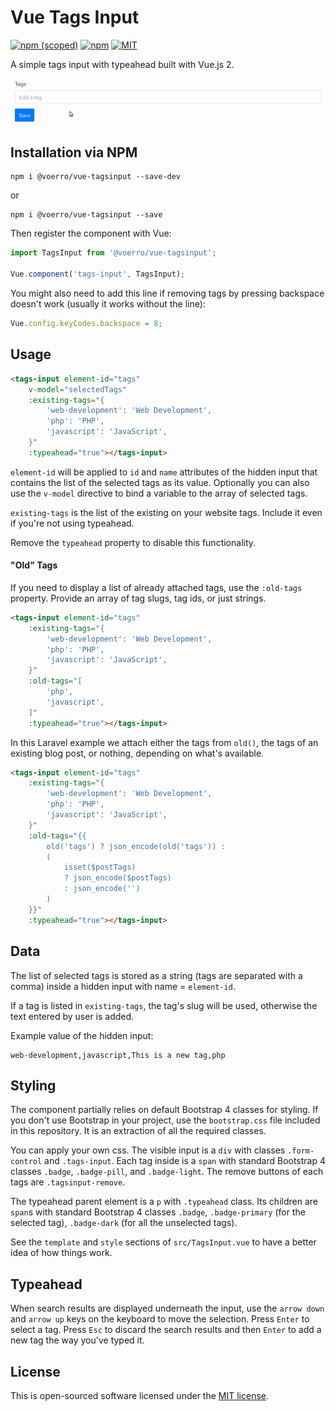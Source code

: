 # Vue Tags Input

[![npm (scoped)](https://img.shields.io/npm/v/@voerro/vue-tagsinput.svg?style=flat-square)](https://www.npmjs.com/package/@voerro/vue-tagsinput)
[![npm](https://img.shields.io/npm/dm/@voerro/vue-tagsinput.svg?style=flat-square)](https://www.npmjs.com/package/@voerro/vue-tagsinput)
[![MIT](https://img.shields.io/github/license/AlexMordred/vue-tagsinput.svg?style=flat-square)](https://opensource.org/licenses/MIT)

A simple tags input with typeahead built with Vue.js 2.

![](demo.gif)

## Installation via NPM

```
npm i @voerro/vue-tagsinput --save-dev
```
or
```
npm i @voerro/vue-tagsinput --save
```

Then register the component with Vue:

```javascript
import TagsInput from '@voerro/vue-tagsinput';

Vue.component('tags-input', TagsInput);
```

You might also need to add this line if removing tags by pressing backspace doesn't work (usually it works without the line):

```javascript
Vue.config.keyCodes.backspace = 8;
```

## Usage

```html
<tags-input element-id="tags"
    v-model="selectedTags"
    :existing-tags="{ 
        'web-development': 'Web Development',
        'php': 'PHP',
        'javascript': 'JavaScript',
    }"
    :typeahead="true"></tags-input>
```

`element-id` will be applied to `id` and `name` attributes of the hidden input that contains the list of the selected tags as its value. Optionally you can also use the `v-model` directive to bind a variable to the array of selected tags.

`existing-tags` is the list of the existing on your website tags. Include it even if you're not using typeahead.

Remove the `typeahead` property to disable this functionality.

#### "Old" Tags

If you need to display a list of already attached tags, use the `:old-tags` property. Provide an array of tag slugs, tag ids, or just strings.

```html
<tags-input element-id="tags"
    :existing-tags="{ 
        'web-development': 'Web Development',
        'php': 'PHP',
        'javascript': 'JavaScript',
    }"
    :old-tags="[
        'php',
        'javascript',
    ]"
    :typeahead="true"></tags-input>
```

In this Laravel example we attach either the tags from `old()`, the tags of an existing blog post, or nothing, depending on what's available.

```html
<tags-input element-id="tags"
    :existing-tags="{ 
        'web-development': 'Web Development',
        'php': 'PHP',
        'javascript': 'JavaScript',
    }"
    :old-tags="{{ 
        old('tags') ? json_encode(old('tags')) :
        (
            isset($postTags)
            ? json_encode($postTags)
            : json_encode('')
        ) 
    }}"
    :typeahead="true"></tags-input>
```

## Data

The list of selected tags is stored as a string (tags are separated with a comma) inside a hidden input with name = `element-id`.

If a tag is listed in `existing-tags`, the tag's slug will be used, otherwise the text entered by user is added.

Example value of the hidden input:
```
web-development,javascript,This is a new tag,php
```

## Styling

The component partially relies on default Bootstrap 4 classes for styling. If you don't use Bootstrap in your project, use the `bootstrap.css` file included in this repository. It is an extraction of all the required classes.

You can apply your own css. The visible input is a `div` with classes `.form-control` and `.tags-input`. Each tag inside is a `span` with standard Bootstrap 4 classes `.badge`, `.badge-pill`, and `.badge-light`. The remove buttons of each tags are `.tagsinput-remove`.

The typeahead parent element is a `p` with `.typeahead` class. Its children are `span`s with standard Bootstrap 4 classes `.badge`, `.badge-primary` (for the selected tag), `.badge-dark` (for all the unselected tags).

See the `template` and `style` sections of `src/TagsInput.vue` to have a better idea of how things work.

## Typeahead

When search results are displayed underneath the input, use the `arrow down` and `arrow up` keys on the keyboard to move the selection. Press `Enter` to select a tag. Press `Esc` to discard the search results and then `Enter` to add a new tag the way you've typed it.

## License

This is open-sourced software licensed under the [MIT license](http://opensource.org/licenses/MIT).
